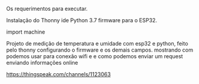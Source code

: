 Os requerimentos para executar.

Instalação do Thonny ide
Python 3.7
firmware para o ESP32.

import machine



Projeto de medição de temperatura e umidade com esp32 e python, feito pelo thonny configurando o firmware e os demais campos. mostrando com podemos usar para conexão wifi e e como podemos enviar um request enviando informações online

https://thingspeak.com/channels/1123063
